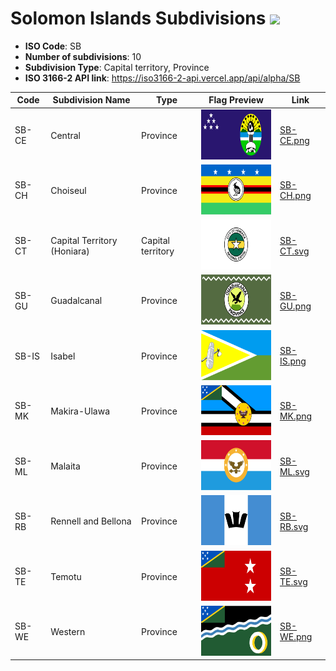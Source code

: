 # Solomon Islands Subdivisions ![](https://flagcdn.com/h40/sb.png)

- **ISO Code**: SB
- **Number of subdivisions**: 10
- **Subdivision Type**: Capital territory, Province
- **ISO 3166-2 API link**: https://iso3166-2-api.vercel.app/api/alpha/SB

| Code  | Subdivision Name         | Type | Flag Preview | Link |
|-------|--------------------------|--------------| -------------- |----------|
| SB-CE | Central | Province | <img src='https://raw.githubusercontent.com/amckenna41/iso3166-flags/main/iso3166-2-flags/SB/SB-CE.png' height='80'> | [SB-CE.png](https://raw.githubusercontent.com/amckenna41/iso3166-flags/main/iso3166-2-flags/SB/SB-CE.png) |
| SB-CH | Choiseul | Province | <img src='https://raw.githubusercontent.com/amckenna41/iso3166-flags/main/iso3166-2-flags/SB/SB-CH.png' height='80'> | [SB-CH.png](https://raw.githubusercontent.com/amckenna41/iso3166-flags/main/iso3166-2-flags/SB/SB-CH.png) |
| SB-CT | Capital Territory (Honiara) | Capital territory | <img src='https://raw.githubusercontent.com/amckenna41/iso3166-flags/main/iso3166-2-flags/SB/SB-CT.svg' height='80'> | [SB-CT.svg](https://raw.githubusercontent.com/amckenna41/iso3166-flags/main/iso3166-2-flags/SB/SB-CT.svg) |
| SB-GU | Guadalcanal | Province | <img src='https://raw.githubusercontent.com/amckenna41/iso3166-flags/main/iso3166-2-flags/SB/SB-GU.png' height='80'> | [SB-GU.png](https://raw.githubusercontent.com/amckenna41/iso3166-flags/main/iso3166-2-flags/SB/SB-GU.png) |
| SB-IS | Isabel | Province | <img src='https://raw.githubusercontent.com/amckenna41/iso3166-flags/main/iso3166-2-flags/SB/SB-IS.png' height='80'> | [SB-IS.png](https://raw.githubusercontent.com/amckenna41/iso3166-flags/main/iso3166-2-flags/SB/SB-IS.png) |
| SB-MK | Makira-Ulawa | Province | <img src='https://raw.githubusercontent.com/amckenna41/iso3166-flags/main/iso3166-2-flags/SB/SB-MK.png' height='80'> | [SB-MK.png](https://raw.githubusercontent.com/amckenna41/iso3166-flags/main/iso3166-2-flags/SB/SB-MK.png) |
| SB-ML | Malaita | Province | <img src='https://raw.githubusercontent.com/amckenna41/iso3166-flags/main/iso3166-2-flags/SB/SB-ML.svg' height='80'> | [SB-ML.svg](https://raw.githubusercontent.com/amckenna41/iso3166-flags/main/iso3166-2-flags/SB/SB-ML.svg) |
| SB-RB | Rennell and Bellona | Province | <img src='https://raw.githubusercontent.com/amckenna41/iso3166-flags/main/iso3166-2-flags/SB/SB-RB.svg' height='80'> | [SB-RB.svg](https://raw.githubusercontent.com/amckenna41/iso3166-flags/main/iso3166-2-flags/SB/SB-RB.svg) |
| SB-TE | Temotu | Province | <img src='https://raw.githubusercontent.com/amckenna41/iso3166-flags/main/iso3166-2-flags/SB/SB-TE.svg' height='80'> | [SB-TE.svg](https://raw.githubusercontent.com/amckenna41/iso3166-flags/main/iso3166-2-flags/SB/SB-TE.svg) |
| SB-WE | Western | Province | <img src='https://raw.githubusercontent.com/amckenna41/iso3166-flags/main/iso3166-2-flags/SB/SB-WE.png' height='80'> | [SB-WE.png](https://raw.githubusercontent.com/amckenna41/iso3166-flags/main/iso3166-2-flags/SB/SB-WE.png) |
